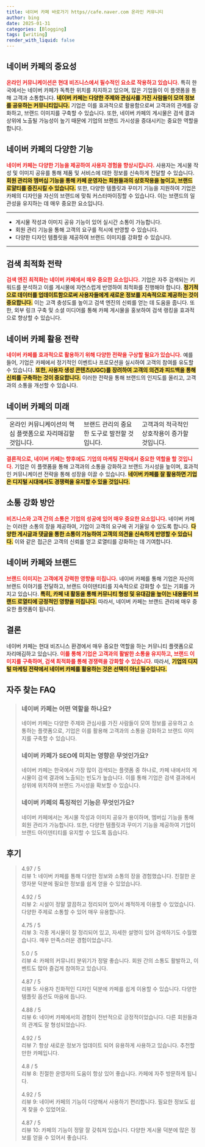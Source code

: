 ```yaml
---
title: 네이버 카페 바로가기 https//cafe.naver.com 온라인 커뮤니티
author: bing
date: 2025-01-31
categories: [Blogging]
tags: [writing]
render_with_liquid: false
---
```



<h2 id='네이버카페의중요성'>네이버 카페의 중요성</h2>

<p><b><span style="color: #ee2323;">온라인 커뮤니케이션은 현대 비즈니스에서 필수적인 요소로 작용하고 있습니다.</span></b> 특히 한국에서는 네이버 카페가 독특한 위치를 차지하고 있으며, 많은 기업들이 이 플랫폼을 통해 고객과 소통합니다. <b><span style="background-color: #ffe066;">네이버 카페는 다양한 주제와 관심사를 가진 사람들이 모여 정보를 공유하는 커뮤니티입니다.</span></b> 기업은 이를 효과적으로 활용함으로써 고객과의 관계를 강화하고, 브랜드 이미지를 구축할 수 있습니다. 또한, 네이버 카페의 게시물은 검색 결과 상위에 노출될 가능성이 높기 때문에 기업의 브랜드 가시성을 증대시키는 중요한 역할을 합니다.</p>

<h2 id='네이버카페의기능'>네이버 카페의 다양한 기능</h2>

<p><b><span style="color: #ee2323;">네이버 카페는 다양한 기능을 제공하여 사용자 경험을 향상시킵니다.</span></b> 사용자는 게시물 작성 및 이미지 공유를 통해 제품 및 서비스에 대한 정보를 신속하게 전달할 수 있습니다. <b><span style="background-color: #ffe066;">회원 관리와 멤버십 기능을 통해 카페 운영자는 회원들과의 상호작용을 높이고, 브랜드 로얄티를 증진시킬 수 있습니다.</span></b> 또한, 다양한 템플릿과 꾸미기 기능을 지원하여 기업은 카페의 디자인을 자신의 브랜드에 맞춰 커스터마이징할 수 있습니다. 이는 브랜드의 일관성을 유지하는 데 매우 중요한 요소입니다.</p>

<hr />

<ul>
    <li>게시물 작성과 이미지 공유 기능이 있어 실시간 소통이 가능합니다.</li>
    <li>회원 관리 기능을 통해 고객의 요구를 적시에 반영할 수 있습니다.</li>
    <li>다양한 디자인 템플릿을 제공하여 브랜드 이미지를 강화할 수 있습니다.</li>
</ul>

<hr />

<h2 id='검색최적화전략'>검색 최적화 전략</h2>

<p><b><span style="color: #ee2323;">검색 엔진 최적화는 네이버 카페에서 매우 중요한 요소입니다.</span></b> 기업은 자주 검색되는 키워드를 분석하고 이를 게시물에 자연스럽게 반영하여 최적화를 진행해야 합니다. <b><span style="background-color: #ffe066;">정기적으로 데이터를 업데이트함으로써 사용자들에게 새로운 정보를 지속적으로 제공하는 것이 중요합니다.</span></b> 이는 고객 충성도를 높이고 검색 엔진의 신뢰를 얻는 데 도움을 줍니다. 또한, 외부 링크 구축 및 소셜 미디어를 통해 카페 게시물을 홍보하여 검색 랭킹을 효과적으로 향상할 수 있습니다.</p>

<h2 id='네이버카페활용전략'>네이버 카페 활용 전략</h2>

<p><b><span style="color: #ee2323;">네이버 카페를 효과적으로 활용하기 위해 다양한 전략을 구상할 필요가 있습니다.</span></b> 예를 들어, 기업은 카페에서 정기적인 이벤트나 프로모션을 실시하여 고객의 참여를 유도할 수 있습니다. <b><span style="background-color: #ffe066;">또한, 사용자 생성 콘텐츠(UGC)를 장려하여 고객의 의견과 피드백을 통해 신뢰를 구축하는 것이 중요합니다.</span></b> 이러한 전략을 통해 브랜드의 인지도를 올리고, 고객과의 소통을 개선할 수 있습니다.</p>

<h2 id='네이버카페의미래'>네이버 카페의 미래</h2>

<table>
    <tr>
        <td>온라인 커뮤니케이션의 핵심 플랫폼으로 자리매김할 것입니다.</td>
        <td>브랜드 관리의 중요한 도구로 발전할 것입니다.</td>
        <td>고객과의 적극적인 상호작용이 증가할 것입니다.</td>
    </tr>
</table>

<p><b><span style="color: #ee2323;">결론적으로, 네이버 카페는 향후에도 기업의 마케팅 전략에서 중요한 역할을 할 것입니다.</span></b> 기업은 이 플랫폼을 통해 고객과의 소통을 강화하고 브랜드 가시성을 높이며, 효과적인 커뮤니케이션 전략을 통해 성장을 이끌 수 있습니다. <b><span style="background-color: #ffe066;">네이버 카페를 잘 활용하면 기업은 디지털 시대에서도 경쟁력을 유지할 수 있을 것입니다.</span></b></p>

<h2 id='소통강화방안'>소통 강화 방안</h2>

<p><b><span style="color: #ee2323;">비즈니스와 고객 간의 소통은 기업의 성공에 있어 매우 중요한 요소입니다.</span></b> 네이버 카페는 이러한 소통의 장을 제공하여, 기업이 고객의 요구에 귀 기울일 수 있도록 합니다. <b><span style="background-color: #ffe066;">다양한 게시글과 댓글을 통한 소통이 가능하여 고객의 의견을 신속하게 반영할 수 있습니다.</span></b> 이와 같은 접근은 고객의 신뢰를 얻고 로열티를 강화하는 데 기여합니다.</p>

<h2 id='네이버카페와브랜드'>네이버 카페와 브랜드</h2>

<p><b><span style="color: #ee2323;">브랜드 이미지는 고객에게 강력한 영향을 미칩니다.</span></b> 네이버 카페를 통해 기업은 자신의 브랜드 이야기를 전달하고, 브랜드 아이덴티티를 지속적으로 강화할 수 있는 기회를 가지고 있습니다. <b><span style="background-color: #ffe066;">특히, 카페 내 활동을 통해 커뮤니티 형성 및 유대감을 높이는 내용들이 브랜드 로열티에 긍정적인 영향을 미칩니다.</span></b> 따라서, 네이버 카페는 브랜드 관리에 매우 중요한 플랫폼이 됩니다.</p>

<h2 id='결론'>결론</h2>

<p>네이버 카페는 현대 비즈니스 환경에서 매우 중요한 역할을 하는 커뮤니티 플랫폼으로 자리매김하고 있습니다. <b><span style="color: #ee2323;">이를 통해 기업은 고객과의 활발한 소통을 유지하고, 브랜드 이미지를 구축하며, 검색 최적화를 통해 경쟁력을 강화할 수 있습니다.</span></b> 따라서, <b><span style="background-color: #ffe066;">기업의 디지털 마케팅 전략에서 네이버 카페를 활용하는 것은 선택이 아닌 필수입니다.</span></b></p>


<h2 id='자주_찾는_FAQ'>자주 찾는 FAQ</h2>
<div itemscope="" itemtype="https://schema.org/FAQPage"> 
<blockquote> 
<div itemscope="" itemprop="mainEntity" itemtype="https://schema.org/Question"> 
<h3 itemprop="name">네이버 카페는 어떤 역할을 하나요?</h3> 
<div itemscope="" itemprop="acceptedAnswer" itemtype="https://schema.org/Answer"> 
<span itemprop="text"> 
<p>네이버 카페는 다양한 주제와 관심사를 가진 사람들이 모여 정보를 공유하고 소통하는 플랫폼으로, 기업은 이를 활용해 고객과의 소통을 강화하고 브랜드 이미지를 구축할 수 있습니다.</p> 
</span> 
</div> 
</div> 

<div itemscope="" itemprop="mainEntity" itemtype="https://schema.org/Question"> 
<h3 itemprop="name">네이버 카페가 SEO에 미치는 영향은 무엇인가요?</h3> 
<div itemscope="" itemprop="acceptedAnswer" itemtype="https://schema.org/Answer"> 
<span itemprop="text"> 
<p>네이버 카페는 한국에서 가장 많이 검색되는 플랫폼 중 하나로, 카페 내에서의 게시물이 검색 결과에 노출되는 빈도가 높습니다. 이를 통해 기업은 검색 결과에서 상위에 위치하여 브랜드 가시성을 확보할 수 있습니다.</p> 
</span> 
</div> 
</div> 

<div itemscope="" itemprop="mainEntity" itemtype="https://schema.org/Question"> 
<h3 itemprop="name">네이버 카페의 특징적인 기능은 무엇인가요?</h3> 
<div itemscope="" itemprop="acceptedAnswer" itemtype="https://schema.org/Answer"> 
<span itemprop="text"> 
<p>네이버 카페에서는 게시물 작성과 이미지 공유가 용이하며, 멤버십 기능을 통해 회원 관리가 가능합니다. 또한, 다양한 템플릿과 꾸미기 기능을 제공하여 기업이 브랜드 아이덴티티를 유지할 수 있도록 돕습니다.</p> 
</span> 
</div> 
</div> 

</blockquote> 
</div>
<h2 id='후기'>후기</h2>
<div itemscope itemtype="https://schema.org/Product">
  <blockquote>
  <div itemprop="review" itemscope itemtype="https://schema.org/Review">
      <div itemprop="reviewRating" itemscope itemtype="https://schema.org/Rating"> <span itemprop="ratingValue">4.97</span> / <span itemprop="bestRating">5</span> </div>
      <span itemprop="reviewBody">리뷰 1: 네이버 카페를 통해 다양한 정보와 소통의 장을 경험했습니다. 친절한 운영자분 덕분에 필요한 정보를 쉽게 얻을 수 있었습니다.</span>
  </div>
  <br>
  <div itemprop="review" itemscope itemtype="https://schema.org/Review">
      <div itemprop="reviewRating" itemscope itemtype="https://schema.org/Rating"> <span itemprop="ratingValue">4.92</span> / <span itemprop="bestRating">5</span> </div>
      <span itemprop="reviewBody">리뷰 2: 시설이 정말 깔끔하고 정리되어 있어서 쾌적하게 이용할 수 있었습니다. 다양한 주제로 소통할 수 있어 매우 유용합니다.</span>
  </div>
  <br>
  <div itemprop="review" itemscope itemtype="https://schema.org/Review">
      <div itemprop="reviewRating" itemscope itemtype="https://schema.org/Rating"> <span itemprop="ratingValue">4.75</span> / <span itemprop="bestRating">5</span> </div>
      <span itemprop="reviewBody">리뷰 3: 각종 게시물이 잘 정리되어 있고, 자세한 설명이 있어 검색하기도 수월했습니다. 매우 만족스러운 경험이었습니다.</span>
  </div>
  <br>
  <div itemprop="review" itemscope itemtype="https://schema.org/Review">
      <div itemprop="reviewRating" itemscope itemtype="https://schema.org/Rating"> <span itemprop="ratingValue">5.0</span> / <span itemprop="bestRating">5</span> </div>
      <span itemprop="reviewBody">리뷰 4: 카페의 커뮤니티 분위기가 정말 좋습니다. 회원 간의 소통도 활발하고, 이벤트도 많아 즐겁게 참여하고 있습니다.</span>
  </div>
  <br>
  <div itemprop="review" itemscope itemtype="https://schema.org/Review">
      <div itemprop="reviewRating" itemscope itemtype="https://schema.org/Rating"> <span itemprop="ratingValue">4.87</span> / <span itemprop="bestRating">5</span> </div>
      <span itemprop="reviewBody">리뷰 5: 사용자 친화적인 디자인 덕분에 카페를 쉽게 이용할 수 있습니다. 다양한 템플릿 옵션도 마음에 듭니다.</span>
  </div>
  <br>
  <div itemprop="review" itemscope itemtype="https://schema.org/Review">
      <div itemprop="reviewRating" itemscope itemtype="https://schema.org/Rating"> <span itemprop="ratingValue">4.88</span> / <span itemprop="bestRating">5</span> </div>
      <span itemprop="reviewBody">리뷰 6: 네이버 카페에서의 경험이 전반적으로 긍정적이었습니다. 다른 회원들과의 관계도 잘 형성되었습니다.</span>
  </div>
  <br>
  <div itemprop="review" itemscope itemtype="https://schema.org/Review">
      <div itemprop="reviewRating" itemscope itemtype="https://schema.org/Rating"> <span itemprop="ratingValue">4.92</span> / <span itemprop="bestRating">5</span> </div>
      <span itemprop="reviewBody">리뷰 7: 항상 새로운 정보가 업데이트 되어 유용하게 사용하고 있습니다. 추천할 만한 카페입니다.</span>
  </div>
  <br>
  <div itemprop="review" itemscope itemtype="https://schema.org/Review">
      <div itemprop="reviewRating" itemscope itemtype="https://schema.org/Rating"> <span itemprop="ratingValue">4.8</span> / <span itemprop="bestRating">5</span> </div>
      <span itemprop="reviewBody">리뷰 8: 친절한 운영자의 도움이 항상 있어 좋습니다. 카페에 자주 방문하게 됩니다.</span>
  </div>
  <br>
  <div itemprop="review" itemscope itemtype="https://schema.org/Review">
      <div itemprop="reviewRating" itemscope itemtype="https://schema.org/Rating"> <span itemprop="ratingValue">4.92</span> / <span itemprop="bestRating">5</span> </div>
      <span itemprop="reviewBody">리뷰 9: 네이버 카페의 기능이 다양해서 사용하기 편리합니다. 필요한 정보도 쉽게 찾을 수 있었어요.</span>
  </div>
  <br>
  <div itemprop="review" itemscope itemtype="https://schema.org/Review">
      <div itemprop="reviewRating" itemscope itemtype="https://schema.org/Rating"> <span itemprop="ratingValue">4.87</span> / <span itemprop="bestRating">5</span> </div>
      <span itemprop="reviewBody">리뷰 10: 카페의 기능이 정말 잘 갖춰져 있습니다. 다양한 게시물 덕분에 많은 정보를 얻을 수 있어서 좋습니다.</span>
  </div>
  </blockquote>
</div>
